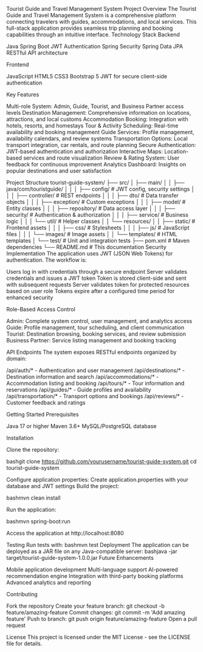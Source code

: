 Tourist Guide and Travel Management System
Project Overview
The Tourist Guide and Travel Management System is a comprehensive platform connecting travelers with guides, accommodations, and local services. This full-stack application provides seamless trip planning and booking capabilities through an intuitive interface.
Technology Stack
Backend

Java Spring Boot
JWT Authentication
Spring Security
Spring Data JPA
RESTful API architecture

Frontend

JavaScript
HTML5
CSS3
Bootstrap 5
JWT for secure client-side authentication

Key Features

Multi-role System: Admin, Guide, Tourist, and Business Partner access levels
Destination Management: Comprehensive information on locations, attractions, and local customs
Accommodation Booking: Integration with hotels, resorts, and homestays
Tour & Activity Scheduling: Real-time availability and booking management
Guide Services: Profile management, availability calendars, and review systems
Transportation Options: Local transport integration, car rentals, and route planning
Secure Authentication: JWT-based authentication and authorization
Interactive Maps: Location-based services and route visualization
Review & Rating System: User feedback for continuous improvement
Analytics Dashboard: Insights on popular destinations and user satisfaction

Project Structure
tourist-guide-system/
├── src/
│   ├── main/
│   │   ├── java/com/touristguide/
│   │   │   ├── config/         # JWT config, security settings
│   │   │   ├── controller/     # REST endpoints
│   │   │   ├── dto/            # Data transfer objects
│   │   │   ├── exception/      # Custom exceptions
│   │   │   ├── model/          # Entity classes
│   │   │   ├── repository/     # Data access layer
│   │   │   ├── security/       # Authentication & authorization
│   │   │   ├── service/        # Business logic
│   │   │   └── util/           # Helper classes
│   │   └── resources/
│   │       ├── static/         # Frontend assets
│   │       │   ├── css/        # Stylesheets
│   │       │   ├── js/         # JavaScript files
│   │       │   └── images/     # Image assets
│   │       └── templates/      # HTML templates
│   └── test/                   # Unit and integration tests
├── pom.xml                     # Maven dependencies
└── README.md                   # This documentation
Security Implementation
The application uses JWT (JSON Web Tokens) for authentication. The workflow is:

Users log in with credentials through a secure endpoint
Server validates credentials and issues a JWT token
Token is stored client-side and sent with subsequent requests
Server validates token for protected resources based on user role
Tokens expire after a configured time period for enhanced security

Role-Based Access Control

Admin: Complete system control, user management, and analytics access
Guide: Profile management, tour scheduling, and client communication
Tourist: Destination browsing, booking services, and review submission
Business Partner: Service listing management and booking tracking

API Endpoints
The system exposes RESTful endpoints organized by domain:

/api/auth/* - Authentication and user management
/api/destinations/* - Destination information and search
/api/accommodations/* - Accommodation listing and booking
/api/tours/* - Tour information and reservations
/api/guides/* - Guide profiles and availability
/api/transportation/* - Transport options and bookings
/api/reviews/* - Customer feedback and ratings

Getting Started
Prerequisites

Java 17 or higher
Maven 3.6+
MySQL/PostgreSQL database

Installation

Clone the repository:

bashgit clone https://github.com/yourusername/tourist-guide-system.git
cd tourist-guide-system

Configure application properties:
Create application.properties with your database and JWT settings
Build the project:

bashmvn clean install

Run the application:

bashmvn spring-boot:run

Access the application at http://localhost:8080

Testing
Run tests with:
bashmvn test
Deployment
The application can be deployed as a JAR file on any Java-compatible server:
bashjava -jar target/tourist-guide-system-1.0.0.jar
Future Enhancements

Mobile application development
Multi-language support
AI-powered recommendation engine
Integration with third-party booking platforms
Advanced analytics and reporting

Contributing

Fork the repository
Create your feature branch: git checkout -b feature/amazing-feature
Commit changes: git commit -m 'Add amazing feature'
Push to branch: git push origin feature/amazing-feature
Open a pull request

License
This project is licensed under the MIT License - see the LICENSE file for details.
